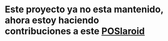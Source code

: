 # Este proyecto ya no esta mantenido, ahora estoy haciendo contribuciones a este [POSlaroid](https://github.com/refrigerador67/POSlaroid)
